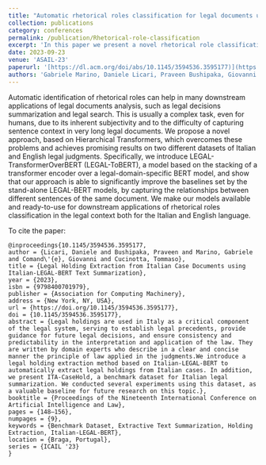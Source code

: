```yaml
---
title: "Automatic rhetorical roles classification for legal documents using legal-transformer-over-bert"
collection: publications
category: conferences
permalink: /publication/Rhetorical-role-classification
excerpt: 'In this paper we present a novel rhetorical role classification technique. The paper was accepted to 6th workshop on Automated semantic analysis of information in legal text.'
date: 2023-09-23
venue: 'ASAIL-23'
paperurl: '[https://dl.acm.org/doi/abs/10.1145/3594536.3595177)](https://ceur-ws.org/Vol-3441/paper4.pdf)'
authors: 'Gabriele Marino, Daniele Licari, Praveen Bushipaka, Giovanni Comandé, Tommaso Cucinotta'
---
```


Automatic identification of rhetorical roles can help in many downstream applications of legal documents analysis, such as legal decisions summarization and legal search. This is usually a complex task, even for humans, due to its inherent subjectivity and to the difficulty of capturing sentence context in very long legal documents. We propose a novel approach, based on Hierarchical Transformers, which overcomes these problems and achieves promising results on two different datasets of Italian and English legal judgments. Specifically, we introduce LEGAL-TransformerOverBERT (LEGAL-ToBERT), a model based on the stacking of a transformer encoder over a legal-domain-specific BERT model, and show that our approach is able to significantly improve the baselines set by the stand-alone LEGAL-BERT models, by capturing the relationships between different sentences of the same document. We make our models available and ready-to-use for downstream applications of rhetorical roles classification in the legal context both for the Italian and English language.

To cite the paper:
```
@inproceedings{10.1145/3594536.3595177,
author = {Licari, Daniele and Bushipaka, Praveen and Marino, Gabriele and Comand\'{e}, Giovanni and Cucinotta, Tommaso},
title = {Legal Holding Extraction from Italian Case Documents using Italian-LEGAL-BERT Text Summarization},
year = {2023},
isbn = {9798400701979},
publisher = {Association for Computing Machinery},
address = {New York, NY, USA},
url = {https://doi.org/10.1145/3594536.3595177},
doi = {10.1145/3594536.3595177},
abstract = {Legal holdings are used in Italy as a critical component of the legal system, serving to establish legal precedents, provide guidance for future legal decisions, and ensure consistency and predictability in the interpretation and application of the law. They are written by domain experts who describe in a clear and concise manner the principle of law applied in the judgments.We introduce a legal holding extraction method based on Italian-LEGAL-BERT to automatically extract legal holdings from Italian cases. In addition, we present ITA-CaseHold, a benchmark dataset for Italian legal summarization. We conducted several experiments using this dataset, as a valuable baseline for future research on this topic.},
booktitle = {Proceedings of the Nineteenth International Conference on Artificial Intelligence and Law},
pages = {148–156},
numpages = {9},
keywords = {Benchmark Dataset, Extractive Text Summarization, Holding Extraction, Italian-LEGAL-BERT},
location = {Braga, Portugal},
series = {ICAIL '23}
}
```



